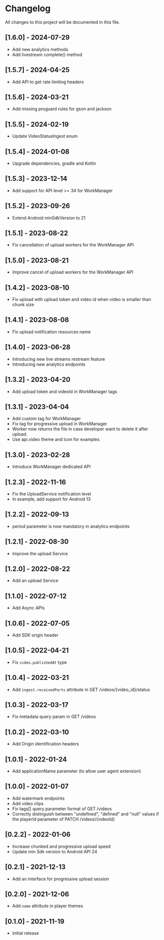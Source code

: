 # Changelog
All changes to this project will be documented in this file.

## [1.6.0] - 2024-07-29
- Add new analytics methods
- Add livestream complete() method

## [1.5.7] - 2024-04-25
- Add API to get rate limiting headers

## [1.5.6] - 2024-03-21
- Add missing proguard rules for gson and jackson

## [1.5.5] - 2024-02-19
- Update VideoStatusIngest enum

## [1.5.4] - 2024-01-08
- Upgrade dependencies, gradle and Kotlin

## [1.5.3] - 2023-12-14
- Add support for API level >= 34 for WorkManager

## [1.5.2] - 2023-09-26
- Extend Android minSdkVersion to 21

## [1.5.1] - 2023-08-22
- Fix cancellation of upload workers for the WorkManager API

## [1.5.0] - 2023-08-21
- Improve cancel of upload workers for the WorkManager API

## [1.4.2] - 2023-08-10
- Fix upload with upload token and video id when video is smaller than chunk size

## [1.4.1] - 2023-08-08
- Fix upload notification resources name

## [1.4.0] - 2023-06-28
- Introducing new live streams restream feature
- Introducing new analytics endpoints

## [1.3.2] - 2023-04-20
- Add upload token and videoId in WorkManager tags

## [1.3.1] - 2023-04-04
- Add custom tag for WorkManager
- Fix tag for progressive upload in WorkManager
- Worker now returns the file in case developer want to delete it after upload.
- Use api.video theme and icon for examples

## [1.3.0] - 2023-02-28
- Introduce WorkManager dedicated API

## [1.2.3] - 2022-11-16
- Fix the UploadService notification level
- In example, add support for Android 13

## [1.2.2] - 2022-09-13
- period parameter is now mandatory in analytics endpoints

## [1.2.1] - 2022-08-30
- Improve the upload Service

## [1.2.0] - 2022-08-22
- Add an upload Service

## [1.1.0] - 2022-07-12
- Add Async APIs

## [1.0.6] - 2022-07-05
- Add SDK origin header

## [1.0.5] - 2022-04-21
- Fix `video.publishedAt` type

## [1.0.4] - 2022-03-21
- Add `ingest.receivedParts` attribute in GET /videos/{video_id}/status

## [1.0.3] - 2022-03-17
- Fix metadata query param in GET /videos

## [1.0.2] - 2022-03-10
- Add Origin identification headers

## [1.0.1] - 2022-01-24
- Add applicationName parameter (to allow user agent extension)

## [1.0.0] - 2022-01-07
- Add watermark endpoints
- Add video clips
- Fix tags[] query parameter format of GET /videos
- Correctly distinguish between "undefined", "defined" and "null" values if the playerId parameter of PATCH /videos/{videoId}

## [0.2.2] - 2022-01-06
- Increase chunked and progressive upload speed
- Update min Sdk version to Android API 24

## [0.2.1] - 2021-12-13
- Add an interface for progressive upload session

## [0.2.0] - 2021-12-06
- Add `name` attribute in player themes

## [0.1.0] - 2021-11-19
- Initial release
